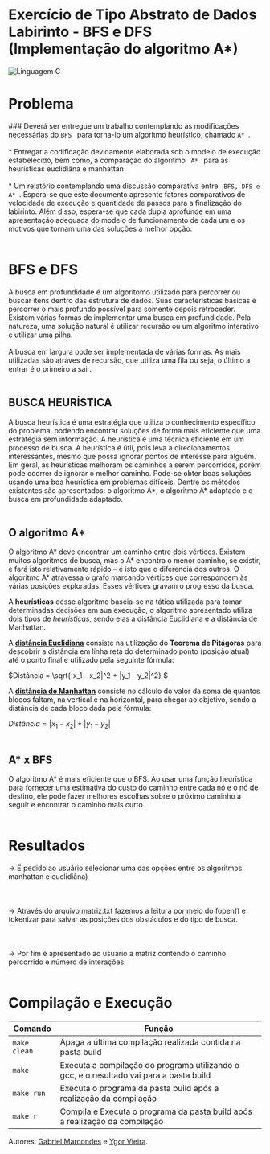 # Exercício de Tipo Abstrato de Dados Labirinto - BFS e DFS (Implementação do algoritmo A*)

![Linguagem C](https://img.shields.io/badge/Linguagem-C-green.svg)




<h1>Problema </h1>
### Deverá ser entregue um trabalho contemplando as modificações necessárias do <code>BFS </code> para torna-lo um algoritmo heurístico, chamado <code>A* </code>. 
<br></br>
* Entregar a codificação devidamente elaborada sob o modelo de execução estabelecido, bem como, a comparação do algoritmo <code> A* </code> para as heurísticas euclidiâna e manhattan
<br></br>
* Um relatório contemplando uma discussão comparativa entre <code> BFS, DFS e A* </code>. Espera-se que este documento apresente fatores comparativos de velocidade de execução e quantidade de passos para a finalização do labirinto. Além disso, espera-se que cada dupla aprofunde em uma apresentação adequada do modelo de funcionamento de cada um e os motivos que tornam uma das soluções a melhor opção.
<br></br>



<h1> BFS e DFS</h1>

A busca em profundidade é um algoritomo utilizado para percorrer ou buscar itens dentro das estrutura de dados. Suas características básicas é percorrer o mais profundo possível para somente depois retroceder. Existem várias formas de implementar uma busca em profundidade. Pela natureza, uma solução natural é utilizar recursão ou um algoritmo interativo e utilizar uma pilha.
<br></br>
A busca em largura pode ser implementada de várias formas. As mais utilizadas são atráves de recursão, que utiliza uma fila ou seja, o último a entrar é o primeiro a sair.
<br></br>
<h2>BUSCA HEURÍSTICA </h2>
A busca heurística é uma
estratégia que utiliza o conhecimento específico do problema, podendo encontrar
soluções de forma mais eficiente que uma estratégia sem informação. A heurística é uma técnica eficiente em um
processo de busca. A heurística é útil, pois leva a direcionamentos interessantes,
mesmo que possa ignorar pontos de interesse para alguém. Em geral, as heurísticas
melhoram os caminhos a serem percorridos, porém pode ocorrer de ignorar o melhor
caminho. Pode-se obter boas soluções usando uma boa heurística em problemas
difíceis.
Dentre os métodos existentes são apresentados: o algoritmo A*, o algoritmo A*
adaptado e o busca em profundidade adaptado. 
<br></br>

<h2> O algoritmo A*</h2>
O algoritmo A* deve encontrar um caminho
entre dois vértices. Existem muitos algoritmos de busca, mas o A*
encontra o menor caminho, se existir, e fará isto relativamente rápido – é isto que o
diferencia dos outros.
O algoritmo A* atravessa o grafo marcando vértices que correspondem às
várias posições exploradas. Esses vértices gravam o progresso da busca. 



A <b>heurísticas</b> desse algoritmo baseia-se na tática utilizada para tomar determinadas decisões em sua execução, o algoritmo apresentado utiliza dois tipos de *heurísticas*, sendo elas a distância Euclidiana e a distância de Manhattan.

A <b><u>distância Euclidiana</u></b> consiste na utilização do <b>Teorema de Pitágoras</b> para descobrir a distância em linha reta do determinado ponto (posição atual) até o ponto final e utilizado pela seguinte fórmula:

$Distância = \sqrt{|x_1 - x_2|^2 + |y_1 - y_2|^2} $  </u>

A <b><u>distância de Manhattan</u></b> consiste no cálculo do valor da soma de quantos blocos faltam, na vertical e na horizontal, para chegar ao objetivo, sendo a distância de cada bloco dada pela fórmula: 

$Distância = |x_1 - x_2| + |y_1 - y_2|$ </u>
<br></br>
<h2> A* x BFS</h2>
O algoritmo A* é mais eficiente que o BFS. Ao usar uma função heurística para fornecer uma estimativa do custo do caminho entre cada nó e o nó de destino, ele pode fazer melhores escolhas sobre o próximo caminho a seguir e encontrar o caminho mais curto.
<br></br>

<h1> Resultados</h1>

-> É pedido ao usuário selecionar uma das opções entre os algoritmos manhattan e euclidiâna)
<br></br>
<br></br>
-> Através do arquivo matriz.txt fazemos a leitura por meio do fopen() e tokenizar para salvar as posições dos obstáculos e do tipo de busca.
<br></br>
<br></br>
-> Por fim é apresentado ao usuário a matriz contendo o caminho percorrido e número de interações.
<br></br>





# Compilação e Execução


| Comando                |  Função                                                                                           |                     
| -----------------------| ------------------------------------------------------------------------------------------------- |
|  `make clean`          | Apaga a última compilação realizada contida na pasta build                                        |
|  `make`                | Executa a compilação do programa utilizando o gcc, e o resultado vai para a pasta build           |
|  `make run`            | Executa o programa da pasta build após a realização da compilação                                 |
|  `make r`            | Compila e Executa o programa da pasta build após a realização da compilação                                 |
Autores: [Gabriel Marcondes](https://github.com/DerPestarzt) e [Ygor Vieira](https://github.com/eplaie).
